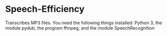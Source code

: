 # Speech-Efficiency
Transcribes MP3 files.
You need the following things installed: Python 3, the module pydub, the program ffmpeg, and the module SpeechRecognition
